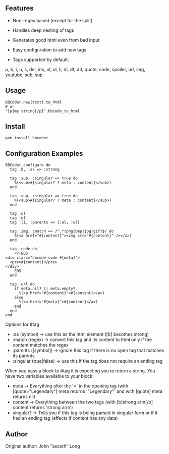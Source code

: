 Features
--------

* Non-regex based (except for the split)
* Handles deep nesting of tags
* Generates good html even from bad input
* Easy configuration to add new tags

* Tags supported by default:

p, b, i, u, s, del, ins, ol, ul, li, dl, dt, dd, quote, code, spoiler, url, img, youtube, sub, sup

Usage
--------

    BBCoder.new(text).to_html
    # or
    "[p]my string[/p]".bbcode_to_html

Install
-------

    gem install bbcoder


Configuration Examples
-----------------------

    BBCoder.configure do
      tag :b, :as => :strong

      tag :sub, :singular => true do
        %(<sub>#{singular? ? meta : content}</sub>)
      end

      tag :sup, :singular => true do
        %(<sup>#{singular? ? meta : content}</sup>)
      end

      tag :ul
      tag :ol
      tag :li, :parents => [:ol, :ul]

      tag :img, :match => /^.*(png|bmp|jpg|gif)$/ do
        %(<a href="#{content}"><img src="#{content}" /></a>)
      end

      tag :code do
        <<-EOS
    <div class="bbcode-code #{meta}">
      <pre>#{content}</pre>
    </div>
        EOS
      end

      tag :url do
        if meta.nil? || meta.empty?
          %(<a href="#{content}">#{content}</a>)
        else
          %(<a href="#{meta}">#{content}</a>)
        end
      end
    end


Options for #tag

* :as (symbol) -> use this as the html element ([b] becomes strong)
* :match (regex) -> convert this tag and its content to html only if the content matches the regex
* :parents ([symbol]) -> ignore this tag if there is no open tag that matches its parents
* :singular (true|false) -> use this if the tag does not require an ending tag


When you pass a block to #tag it is expecting you to return a string.  You have two variables available to your block:

* meta -> Everything after the '=' in the opening tag (with [quote="Legendary"] meta returns '"Legendary"' and with [quote] meta returns nil)
* content -> Everything between the two tags (with [b]strong arm[/b] content returns 'strong arm')
* singular? -> Tells you if this tag is being parsed in singular form or if it had an ending tag (affects if content has any data)


Author
------

Original author: John "asceth" Long


